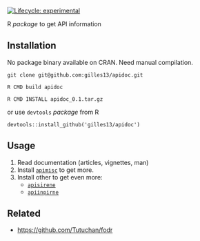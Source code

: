[![Lifecycle: experimental](https://lifecycle.r-lib.org/articles/figures/lifecycle-experimental.svg)](https://lifecycle.r-lib.org/articles/stages.html#experimental)

R *package* to get API information

## Installation

No package binary available on CRAN. Need manual compilation.

    git clone git@github.com:gilles13/apidoc.git

    R CMD build apidoc

    R CMD INSTALL apidoc_0.1.tar.gz

or use `devtools` *package* from R

    devtools::install_github('gilles13/apidoc')

## Usage

1.  Read documentation (articles, vignettes, man)
2.  Install <a href="https://gilles13.github.io/apimisc/"
    target="_blank"><code>apimisc</code></a> to get more.
3.  Install other to get even more:
    -   <a href="https://gilles13.github.io/apisirene/"
        target="_blank"><code>apisirene</code></a>
    -   <a href="https://gilles13.github.io/apiinpirne/"
        target="_blank"><code>apiinpirne</code></a>

## Related

+ https://github.com/Tutuchan/fodr
